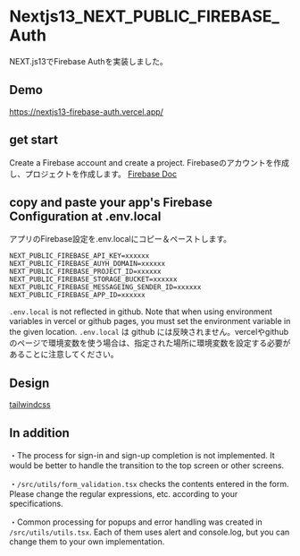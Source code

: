 # Nextjs13_NEXT_PUBLIC_FIREBASE_Auth
NEXT.js13でFirebase Authを実装しました。

## Demo
https://nextjs13-firebase-auth.vercel.app/

## get start
Create a Firebase account and create a project.
Firebaseのアカウントを作成し、プロジェクトを作成します。
[Firebase Doc](https://firebase.google.com/docs?hl=ja)

## copy and paste your app's Firebase Configuration at .env.local
アプリのFirebase設定を.env.localにコピー＆ペーストします。
```
NEXT_PUBLIC_FIREBASE_API_KEY=xxxxxx
NEXT_PUBLIC_FIREBASE_AUYH_DOMAIN=xxxxxx
NEXT_PUBLIC_FIREBASE_PROJECT_ID=xxxxxx
NEXT_PUBLIC_FIREBASE_STORAGE_BUCKET=xxxxxx
NEXT_PUBLIC_FIREBASE_MESSAGEING_SENDER_ID=xxxxxx
NEXT_PUBLIC_FIREBASE_APP_ID=xxxxxx
```
`.env.local` is not reflected in github. Note that when using environment variables in vercel or github pages, you must set the environment variable in the given location.
`.env.local` は github には反映されません。vercelやgithubのページで環境変数を使う場合は、指定された場所に環境変数を設定する必要があることに注意してください。

## Design
[tailwindcss](https://tailwindcss.com/)

## In addition
・The process for sign-in and sign-up completion is not implemented. It would be better to handle the transition to the top screen or other screens.

・`/src/utils/form_validation.tsx` checks the contents entered in the form. Please change the regular expressions, etc. according to your specifications.

・Common processing for popups and error handling was created in `/src/utils/utils.tsx`. Each of them uses alert and console.log, but you can change them to your own implementation.

